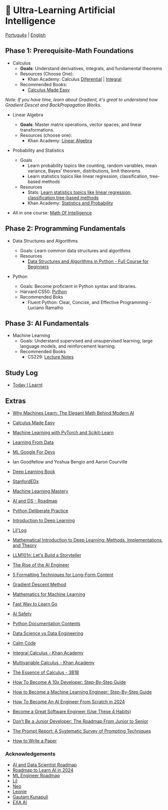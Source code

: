 # 🤖 **Ultra-Learning Artificial Intelligence**

[Português]() | [English]()

## Phase 1: Prerequisite-Math Foundations

* Calculus
  * **Goals**: Understand derivatives, integrals, and fundamental theorems
  * Resources (Choose One):
    * Khan Academy:  Calculus [Diferential](https://en.khanacademy.org/math/differential-calculus) | [Integral](https://en.khanacademy.org/math/integral-calculus)
  * Recommended Books:
      *  [Calculus Made Easy](https://calculusmadeeasy.org/)

_Note: If you have time, learn about Gradient, it's great to understand how Gradient Descet and BackPropagation Works._

* Linear Algebra
  * **Goals**: Master matrix operations, vector spaces, and linear
  transformations.
  * Resources (choose one):
    * Khan Academy: [Linear Algebra](https://en.khanacademy.org/math/linear-algebra)

* Probability and Statistics
  * Goals
    * Learn probability topics like counting, random variables, mean variance, Bayes’ theorem,  distributions, limit theorems
    * Learn statistics topics like linear regression, classification,
tree-based methods
  * Resources
    * Stats: [Learn statistics topics like linear regression, classification,tree-based methods](https://www.youtube.com/playlist?list=PL0IrMnm2latGOFhZTs8UUWz_RXy2NDXdL)
    * Khan Academy: [Statistics and Probability](https://www.khanacademy.org/math/statistics-probability)

* All in one course: [Math Of Intelligence](https://www.youtube.com/watch?v=g8D5YL6cOSE&list=PL2-dafEMk2A7mu0bSksCGMJEmeddU_H4D&index=2)

## Phase 2: Programming Fundamentals
* Data Structures and Algorithms
  * Goals: Learn common data structures and algorithms
  * Resources
      * [Data Structures and Algorithms in Python - Full Course for Beginners](https://www.youtube.com/watch?v=pkYVOmU3MgA&t=2277s)


* Python
    * Goals: Become proficient in Python syntax and libraries.
    * Harvard CS50: [Python](https://cs50.harvard.edu/python/2022/)
    * Recommended Boks
        * Fluent Python: Clear, Concise, and Effective Programming - Luciano Ramalho

## Phase 3: AI Fundamentals
* Machine Learning
  * Goals: Understand supervised and unsupervised learning, large language
  models, and reinforcement learning.
  * Recommended Books
    * CS229: [Lecture Notes](https://cs229.stanford.edu/lectures-spring2022/main_notes.pdf)

## Study Log
- [Today I Learnt](https://github.com/CllsPy/Journaling/tree/main)

## Extras
- [Why Machines Learn: The Elegant Math Behind Modern AI](https://www.amazon.fr/Why-Machines-Learn-Elegant-Behind/dp/0593185749)
- [Calculus Made Easy](https://calculusmadeeasy.org/)
- [Machine Learning with PyTorch and Scikit-Learn](https://www.amazon.fr/Machine-Learning-PyTorch-Scikit-Learn-learning/dp/1801819319?crid=1BZ1K40TH7BML&dib=eyJ2IjoiMSJ9.9yg8cwnXBFq04RJQdK79SwFjhzjR4fP4EMjh1KmmQLgdBno1pY-FmY5TWxiU6hv_taukDOGmQcsLrfftUrNqcGA0lrI-LFHdqfbLdYC1EJC9m7znegYAWPWvriUf8qjLHwPF_u-RqTU9vU1EDXaLkRXN35N6lvKPU6XPjN8R5NpO7t79t50yRIJRc8AjENa-_fPwgxt93SzNaViU2eQso1odGuCP_7VGhndT_OJUihfzqs7CadZHk7q5oT3Mtc1hPw9XGwt_UlJkBnDuqjl0FrdngPCf1SJKF4-hI2Am9CM.Pjq5rqO0O4__FF5pBpxFo5bKnAGU_WiLT4Plq62xUjE&dib_tag=se&keywords=machine+learning+with+pytorch+and+scikit-learn&qid=1730481361&sprefix=Machine+learning+wi%2Caps%2C325&sr=8-1)

- [Learning From Data](https://work.caltech.edu/telecourse)
- [ML Google For Devs](https://developers.google.com/machine-learning?hl=en)
- Ian Goodfellow and Yoshua Bengio and Aaron Courville
- [Deep Learning Book](https://www.deeplearningbook.com.br/ )
- [StanfordEDx](https://github.com/amaas/stanford_dl_ex)
- [Machine Learning Mastery](https://machinelearningmastery.com/start-here/)
- [AI and DS - Roadmap](https://roadmap.sh/ai-data-scientist)
- [Python Deliberate Practice](https://github.com/robert8138/python-deliberate-practice)
- [Introduction to Deep Learning](https://sebastianraschka.com/blog/2021/dl-course.html#l01-introduction-to-deep-learning)
- [Lil'Log](https://lilianweng.github.io/)
- [Mathematical Introduction to Deep Learning: Methods, Implementations, and Theory](https://arxiv.org/pdf/2310.20360)
- [LLM101n: Let's Build a Storyteller](https://github.com/karpathy/LLM101n?tab=readme-ov-file)
- [The Rise of the AI Engineer](https://www.latent.space/p/ai-engineer)
- [5 Formatting Techniques for Long-Form Content](https://www.nngroup.com/articles/formatting-long-form-content/)
- [Gradient Descent Method](https://pt.khanacademy.org/math/multivariable-calculus/applications-of-multivariable-derivatives/optimizing-multivariable-functions/a/what-is-gradient-descent)
- [Mathematics for Machine Learning](https://mml-book.github.io/)
- [Fast Way to Learn Go](https://www.reddit.com/r/golang/comments/1465pwq/fastest_way_to_learn_golang/)
 - [AI Safety](https://80000hours.org/career-reviews/ai-safety-researcher/)
 - [Python Documentation Contents](https://docs.python.org/3/contents.html)
 - [Data Science vs Data Engineering](https://www.datacamp.com/blog/data-scientist-vs-data-engineer)
 - [Calm Code](https://calmcode.io/)
 - [Integral Calculus - Khan Academy](https://pt.khanacademy.org/math/integral-calculus)
 - [Multivariable Calculus - Khan Academy](https://pt.khanacademy.org/math/multivariable-calculus)
 - [The Essence of Calculus - 3B1B](https://www.youtube.com/watch?v=WUvTyaaNkzM&list=PLZHQObOWTQDMsr9K-rj53DwVRMYO3t5Yr)
 - [How To Become A 10x Developer: Step-By-Step Guide](https://zerotomastery.io/blog/how-to-become-a-10x-developer/#What-is-a-10x-Developer)
 - [How to Become a Machine Learning Engineer: Step-By-Step Guide](https://zerotomastery.io/blog/how-to-become-a-machine-learning-engineer/)
 - [How To Become An AI Engineer From Scratch in 2024](https://zerotomastery.io/blog/how-to-become-an-ai-engineer-from-scratch/)
 - [Become a Great Software Engineer (Use These 4 Habits)](https://zerotomastery.io/blog/how-to-be-a-great-software-engineer/)
 - [Don’t Be a Junior Developer: The Roadmap From Junior to Senior](https://zerotomastery.io/blog/dont-be-a-junior-developer-the-roadmap/)
 - [The Prompt Report: A Systematic Survey of Prompting Techniques](https://arxiv.org/pdf/2406.06608)
 - [How to Write a Paper](http://halfonlab.ccr.buffalo.edu/other_docs/scientific_paper.pdf)

### Acknowledgements
- [AI and Data Scientist Roadmap](https://roadmap.sh/ai-data-scientist)
- [Roadmap to Learn AI in 2024](https://medium.com/bitgrit-data-science-publication/a-roadmap-to-learn-ai-in-2024-cc30c6aa6e16)
- [ML Engineer Roadmap](https://github.com/chris-chris/ml-engineer-roadmap)
- [Lil](https://lilianweng.github.io/)
- [Neo](https://www.bneo.xyz/)
- [Leonie](https://x.com/helloiamleonie)
- [Gautam Kunapuli](https://gkunapuli.github.io/teaching/)
- [EXA AI](https://cdn.prod.website-files.com/608338f07a8a726c265ad502/67245ae89ec6f0803f08b581_AI%20Roadmap_%20based%20on%20Stanford%20AI%20Graduate%20Certificate.pdf)
